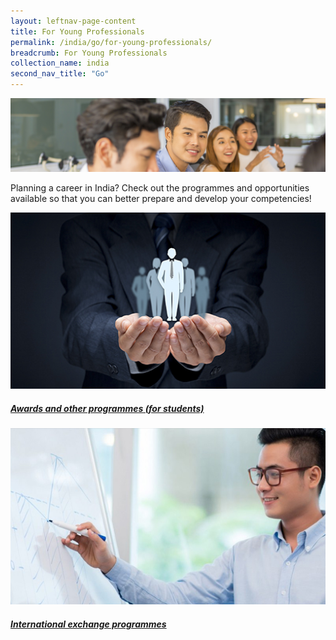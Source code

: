 ```yaml
---
layout: leftnav-page-content
title: For Young Professionals
permalink: /india/go/for-young-professionals/
breadcrumb: For Young Professionals
collection_name: india
second_nav_title: "Go"
---
```


![banner-for-professionals](\images\india-professionals\For-young-professionals-cover-pic.jpg)

Planning a career in India? Check out the programmes and opportunities available so that you can better prepare and develop your competencies!

<div>
	<div class="row is-multiline">
		<div class="col is-half-tablet padding--bottom--lg">
			<a href="/india/go/for-professionals/awards-professionals/" class="project-link">
				<img src="/images/india-professionals/awards-professionals-small.jpg" alt="Awards and other programmes (for students)" class="project-image">
			<div class="project-card">
				<div class="project-title margin--bottom--xs">
					<h5><b>Awards and other programmes (for students)</b></h5>
				</div>
			</div>
			</a>
		</div>
		<div class="col is-half-tablet padding--bottom--lg">
			<a href="/india/go/for-professionals/training-programmes/" class="project-link">
				<img src="/images/india-professionals/training-programmes-small.jpg" alt="International exchange programmes" class="project-image">
			<div class="project-card">
				<div class="project-title margin--bottom--xs">
					<h5><b>International exchange programmes</b></h5>
				</div>
			</div>
			</a>
		</div>
	</div>
</div>